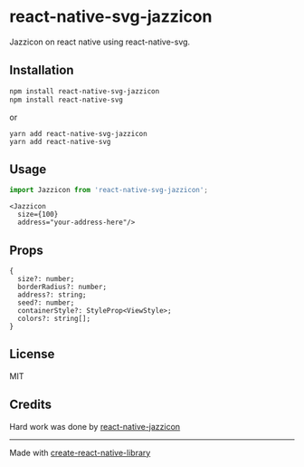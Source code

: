 # react-native-svg-jazzicon

Jazzicon on react native using react-native-svg.

## Installation

```sh
npm install react-native-svg-jazzicon
npm install react-native-svg
```
or
```
yarn add react-native-svg-jazzicon
yarn add react-native-svg
```


## Usage

```js
import Jazzicon from 'react-native-svg-jazzicon';

```

```
<Jazzicon 
  size={100} 
  address="your-address-here"/>
```

## Props
```
{
  size?: number;
  borderRadius?: number;
  address?: string;
  seed?: number;
  containerStyle?: StyleProp<ViewStyle>;
  colors?: string[];
}
````

## License

MIT

## Credits
Hard work was done by [react-native-jazzicon](https://github.com/stanislaw-glogowski/react-native-jazzicon)

---

Made with [create-react-native-library](https://github.com/callstack/react-native-builder-bob)
